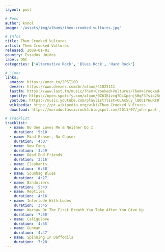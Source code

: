 ```yaml
---
layout: post

# Feed
author: kvnol
image: '/assets/img/albums/them-crooked-vultures.jpg'

# Infos
title: Them Crooked Vultures
artist: Them Crooked Vultures
released: 2009-01-01
country: Estados Unidos
label: DGC
categories: ['Alternative Rock', 'Blues Rock', 'Hard Rock']

# Links
links:
  amazon: https://amzn.to/2PSIlOO
  deezer: https://www.deezer.com/br/album/41825111
  lastfm: https://www.last.fm/music/Them+Crooked+Vultures/Them+Crooked+Vultures
  spotify: https://open.spotify.com/album/0Z6IBizcq7DLXpenjSHqF3?si=2SncUPNnR1iFA8_nHlIhtg
  youtube: https://music.youtube.com/playlist?list=OLAK5uy_lQ0CIY6uRr8l37kCvodlKJTvLYMcjwPfw
  wikipedia: https://pt.wikipedia.org/wiki/Them_Crooked_Vultures
  download: https://murodoclassicrock4.blogspot.com/2011/07/john-paul-jones-discografia.html

# Tracklist
tracklist:
  - name: No One Loves Me & Neither Do I
    duration: '5:10'
  - name: Mind Eraser, No Chaser
    duration: '4:07'
  - name: New Fang
    duration: '3:49'
  - name: Dead End Friends
    duration: '3:16'
  - name: Elephants
    duration: '6:50'
  - name: Scumbag Blues
    duration: '4:27'
  - name: Bandoliers
    duration: '5:43'
  - name: Reptiles
    duration: '4:16'
  - name: Interlude With Ludes
    duration: '3:45'
  - name: Warsaw Or The First Breath You Take After You Give Up
    duration: '7:50'
  - name: Caligulove
    duration: '4:55'
  - name: Gunman
    duration: '4:47'
  - name: Spinning In Daffodils
    duration: '7:28'
---
```

